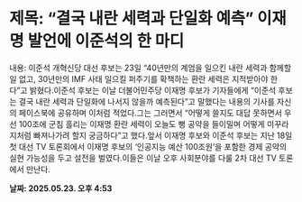 # **제목: “결국 내란 세력과 단일화 예측” 이재명 발언에 이준석의 한 마디**

  내용: 이준석 개혁신당 대선 후보는 23일 “40년만의 계엄을 일으킨 내란 세력과 함께할 일 없고, 30년만의 IMF 사태 일으킬 퍼주기를 확책하는 환란 세력은 지적받아야 한다”고 밝혔다.이준석 후보는 이날 더불어민주당 이재명 후보가 기자들에게 “이준석 후보는 결국 내란 세력과 단일화에 나서지 않을까 예측된다”고 말했다는 내용의 기사를 자신의 페이스북에 공유하며 이처럼 적었다.그는 그러면서 “어떻게 쓸지도 대답 못하면서 우선 100조에 군침 흘리는 이재명 환란 세력이 오늘도 뻥 공약을 들이밀며 어떻게 미꾸라지처럼 빠져나가려 할지 궁금하다”고 했다.앞서 이재명 후보와 이준석 후보는 지난 18일 첫 대선 TV 토론회에서 이재명 후보의 ‘인공지능 예산 100조원’을 포함한 경제 공약의 실현 가능성을 두고 설전을 벌였다.이들은 이날 오후 사회분야를 다룰 2차 대선 TV 토론에서 만난다.

  **날짜: 2025.05.23. 오후 4:53**